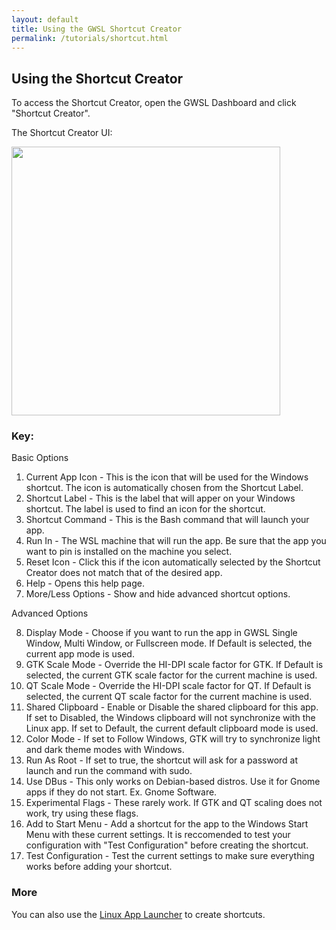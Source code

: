 ```yaml
---
layout: default
title: Using the GWSL Shortcut Creator
permalink: /tutorials/shortcut.html
---
```

## Using the Shortcut Creator

To access the Shortcut Creator, open the GWSL Dashboard and click "Shortcut Creator".

The Shortcut Creator UI:

<img src="https://opticos.github.io/gwsl/tutorials/shortcut.png" width="430">

### Key:

Basic Options

1. Current App Icon - This is the icon that will be used for the Windows shortcut. The icon is automatically chosen from the Shortcut Label. 
2. Shortcut Label - This is the label that will apper on your Windows shortcut. The label is used to find an icon for the shortcut.
3. Shortcut Command - This is the Bash command that will launch your app.
4. Run In - The WSL machine that will run the app. Be sure that the app you want to pin is installed on the machine you select. 
5. Reset Icon - Click this if the icon automatically selected by the Shortcut Creator does not match that of the desired app. 
6. Help - Opens this help page.
7. More/Less Options - Show and hide advanced shortcut options.

Advanced Options

8. Display Mode - Choose if you want to run the app in GWSL Single Window, Multi Window, or Fullscreen mode. If Default is selected, the current app mode is used.
9. GTK Scale Mode - Override the HI-DPI scale factor for GTK. If Default is selected, the current GTK scale factor for the current machine is used. 
10. QT Scale Mode - Override the HI-DPI scale factor for QT. If Default is selected, the current QT scale factor for the current machine is used.
11. Shared Clipboard - Enable or Disable the shared clipboard for this app. If set to Disabled, the Windows clipboard will not synchronize with the Linux app. If set to Default, the current default clipboard mode is used.
12. Color Mode - If set to Follow Windows, GTK will try to synchronize light and dark theme modes with Windows.
13. Run As Root - If set to true, the shortcut will ask for a password at launch and run the command with sudo.
14. Use DBus - This only works on Debian-based distros. Use it for Gnome apps if they do not start. Ex. Gnome Software.
15. Experimental Flags - These rarely work. If GTK and QT scaling does not work, try using these flags.
16. Add to Start Menu - Add a shortcut for the app to the Windows Start Menu with these current settings. It is reccomended to test your configuration with "Test Configuration" before creating the shortcut.
17.  Test Configuration - Test the current settings to make sure everything works before adding your shortcut.

### More

You can also use the [Linux App Launcher](https://opticos.github.io/gwsl/tutorials/launcher.html) to create shortcuts.
